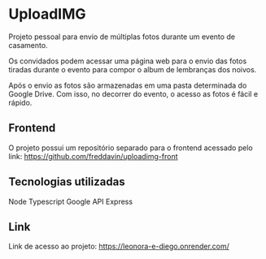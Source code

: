 # UploadIMG

Projeto pessoal para envio de múltiplas fotos durante um evento de casamento.

Os convidados podem acessar uma página web para o envio das fotos tiradas durante o evento para compor o album de lembranças dos noivos.

Após o envio as fotos são armazenadas em uma pasta determinada do Google Drive. Com isso, no decorrer do evento, o acesso as fotos é fácil e rápido.

## Frontend

O projeto possui um repositório separado para o frontend acessado pelo link: https://github.com/freddavin/uploadimg-front

## Tecnologias utilizadas

Node
Typescript
Google API
Express

## Link

Link de acesso ao projeto: https://leonora-e-diego.onrender.com/
